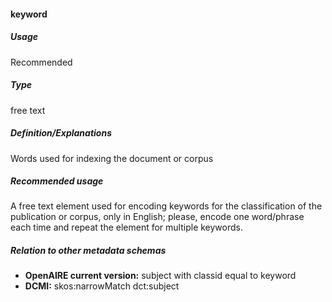 #### keyword
##### Usage
Recommended
##### Type
free text
##### Definition/Explanations
Words used for indexing the document or corpus
##### Recommended usage
A free text element used for encoding keywords for the classification of the publication or corpus, only in English; please, encode one word/phrase each time and repeat the element for multiple keywords.
##### Relation to other metadata schemas
* **OpenAIRE current version:** subject with classid equal to keyword
* **DCMI:** skos:narrowMatch dct:subject
